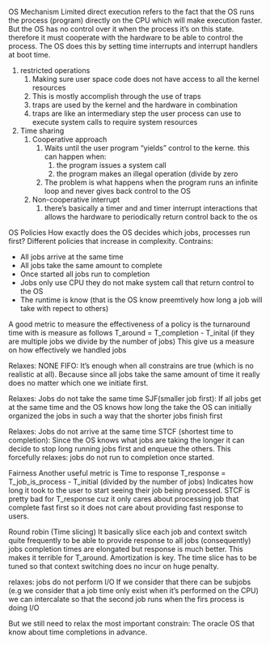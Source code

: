 OS Mechanism 
Limited direct execution
refers to the fact that the OS runs the process (program) directly on the CPU which will make execution faster. But the OS has no control over it
when the process it’s on this state. therefore it must cooperate with the hardware to be able to control the process.
The OS does this by setting time interrupts and interrupt handlers at boot time.
1. restricted operations
    1. Making sure user space code does not have access to all the kernel resources
    2. This is mostly accomplish through the use of traps 
    3. traps are used by the kernel and the hardware in combination 
    4. traps are like an intermediary step the user process can use to execute system calls to require system resources
2. Time sharing
    1. Cooperative approach
        1. Waits until the user program “yields” control to the kerne. this can happen when:
            1. the program issues a system call
            2. the program makes an illegal operation (divide by zero
        2. The problem is what happens when the program runs an infinite loop and never gives back control to the OS
    2. Non-cooperative interrupt
        1. there’s basically a timer and and timer interrupt interactions that allows the hardware to periodically return control back to the os 

OS Policies
How exactly does the OS decides which jobs, processes run first?
Different policies that increase in complexity. Contrains:
- All jobs arrive at the same time
- All jobs take the same amount to complete
- Once started all jobs run to completion
- Jobs only use CPU they do not make system call that return control to the OS
- The runtime is know (that is the OS know preemtively how long a job will take with repect to others)

A good metric to measure the effectiveness of a policy is the turnaround time with is measure as follows
T_around  = T_completion - T_inital (if they are multiple jobs we divide by the number of jobs) 
This give us a measure on how effectively we handled jobs

Relaxes: NONE
FIFO: It’s enough when all constrains are true (which is no realistic at all). Because since all jobs take the same amount of time it really does no matter which one we initiate first.

Relaxes: Jobs do not take the same time
SJF(smaller job first): If all jobs get at the same time and the OS knows how long the take the OS can initially organized the jobs in such a way that the shorter jobs finish first 

Relaxes: Jobs do not arrive at the same time
STCF (shortest time to completion): Since the OS knows what jobs are taking  the longer it can decide to stop long running jobs first and enqueue the others. This forcefully relaxes: jobs do not run to completion once started.

Fairness
Another useful metric is Time to response
T_response = T_job_is_process - T_initial (divided by the number of jobs)
Indicates how long it took to the user to start seeing their job being processed.
STCF is pretty bad for T_response cuz it only cares about processing job that complete fast first so it does not care about providing fast response to users.

Round robin (Time slicing)
It basically slice each job and context switch quite frequently to be able to provide response to all jobs (consequently) jobs completion times are elongated but response is much better. This makes it terrible for T_around.
Amortization is key. The time slice has to be tuned so that context switching does no incur on huge penalty.

relaxes: jobs do not perform I/O
If we consider that there can be subjobs (e.g we consider that a job time only exist when it’s performed on the CPU) we can intercalate so that the second job runs when the firs process is doing I/O

But we still need to relax the most important constrain: The oracle OS that know about time completions in advance.







